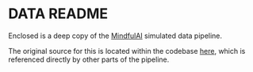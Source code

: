 # DATA README

Enclosed is a deep copy of the [MindfulAI](https://github.com/WellcomeIdeathon2023/MindfulAI.git) simulated data pipeline.

The original source for this is located within the codebase [here](../code/simulated_data), which is referenced directly by other parts of the pipeline.
